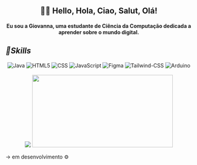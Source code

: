 <h2 align="Center"> 👋🌺 Hello, Hola, Ciao, Salut, Olá!</h2>
<h4 align="Center">Eu sou a Giovanna, uma estudante de Ciência da Computação dedicada a aprender sobre o mundo digital.</h4>
<h2><em>🚀Skills</em></h3>
<div style="display: inline_block" align="center">
    <img align="center" alt="Java" src="https://img.shields.io/badge/Java-ED8B00?style=for-the-badge&logo=openjdk&logoColor=white">
    <img align="center" alt="HTML5" src="https://img.shields.io/badge/HTML5-E34F26?style=for-the-badge&logo=html5&logoColor=white">
    <img align="center" alt="CSS" src="https://img.shields.io/badge/CSS3-1572B6?style=for-the-badge&logo=css3&logoColor=white">
    <img align="center" alt="JavaScript" src="https://img.shields.io/badge/JavaScript-F7DF1E?style=for-the-badge&logo=javascript&logoColor=black">
    <img align="center" alt="Figma" src="https://img.shields.io/badge/Figma-F24E1E?style=for-the-badge&logo=figma&logoColor=white">    
    <img align="center" alt="Tailwind-CSS" src="https://img.shields.io/badge/Tailwind_CSS-38B2AC?style=for-the-badge&logo=tailwind-css&logoColor=white">
    <img align="center" alt="Arduino" src="https://img.shields.io/badge/Arduino-00979D?style=for-the-badge&logo=Arduino&logoColor=white">
</div>
<br>
<div align="center">
    <img src="https://github-readme-stats.vercel.app/api?username=GiovannaSPenido&show_icons=true&theme=synthwave">
    <img height="196em" width="380em" src="https://github-readme-stats.vercel.app/api/top-langs/?username=GiovannaSPenido&langs_count=10&layout=compact&theme=synthwave&hide_border=true"/>
</div>

-> em desenvolvimento ⚙️
